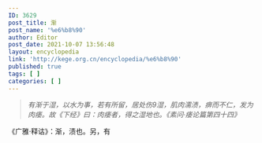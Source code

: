 ```yaml
---
ID: 3629
post_title: 渐
post_name: '%e6%b8%90'
author: Editor
post_date: 2021-10-07 13:56:48
layout: encyclopedia
link: 'http://kege.org.cn/encyclopedia/%e6%b8%90'
published: true
tags: [ ]
categories: [ ]
---
```

<blockquote><em>有渐于湿，以水为事，若有所留，居处伤9湿，肌肉濡渍，痹而不仁，发为肉痿。故《下经》曰：肉痿者，得之湿地也。《素问·痿论篇第四十四》</em></blockquote>
《广雅·释诂》：渐，渍也。另，有